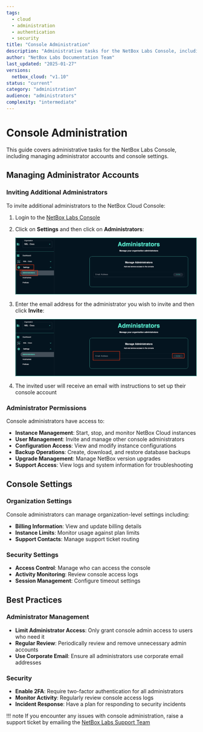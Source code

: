 ```yaml
---
tags:
  - cloud
  - administration
  - authentication
  - security
title: "Console Administration"
description: "Administrative tasks for the NetBox Labs Console, including managing administrator accounts, permissions, and security settings."
author: "NetBox Labs Documentation Team"
last_updated: "2025-01-27"
versions:
  netbox_cloud: "v1.10"
status: "current"
category: "administration"
audience: "administrators"
complexity: "intermediate"
---
```


# Console Administration

This guide covers administrative tasks for the NetBox Labs Console, including managing administrator accounts and console settings.

## Managing Administrator Accounts

### Inviting Additional Administrators

To invite additional administrators to the NetBox Cloud Console:

1. Login to the [NetBox Labs Console](https://console.netboxlabs.com/)

2. Click on **Settings** and then click on **Administrators**:

    ![console settings admin](../images/console/console-settings-admin.png)

3. Enter the email address for the administrator you wish to invite and then click **Invite**:

    ![console email invite](../images/console/console-email-invite.png)

4. The invited user will receive an email with instructions to set up their console account

### Administrator Permissions

Console administrators have access to:

- **Instance Management**: Start, stop, and monitor NetBox Cloud instances
- **User Management**: Invite and manage other console administrators  
- **Configuration Access**: View and modify instance configurations
- **Backup Operations**: Create, download, and restore database backups
- **Upgrade Management**: Manage NetBox version upgrades
- **Support Access**: View logs and system information for troubleshooting

## Console Settings

### Organization Settings

Console administrators can manage organization-level settings including:

- **Billing Information**: View and update billing details
- **Instance Limits**: Monitor usage against plan limits
- **Support Contacts**: Manage support ticket routing

### Security Settings

- **Access Control**: Manage who can access the console
- **Activity Monitoring**: Review console access logs
- **Session Management**: Configure timeout settings

## Best Practices

### Administrator Management
- **Limit Administrator Access**: Only grant console admin access to users who need it
- **Regular Review**: Periodically review and remove unnecessary admin accounts
- **Use Corporate Email**: Ensure all administrators use corporate email addresses

### Security
- **Enable 2FA**: Require two-factor authentication for all administrators
- **Monitor Activity**: Regularly review console access logs
- **Incident Response**: Have a plan for responding to security incidents

!!! note
    If you encounter any issues with console administration, raise a support ticket by emailing the [NetBox Labs Support Team](mailto:support@netboxlabs.com) 